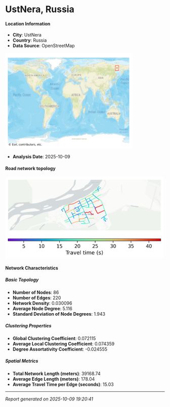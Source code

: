 # UstNera, Russia

#### Location Information

- **City**: UstNera
- **Country**: Russia
- **Data Source**: OpenStreetMap
<img src="UstNera_location.png" alt="UstNera Location Map" width="400" />

- **Analysis Date**: 2025-10-09

#### Road network topology

<img src="UstNera_network_map.png" alt="UstNera Road Network Map" width="500"/>

#### Network Characteristics

##### Basic Topology

- **Number of Nodes**: 86
- **Number of Edges**: 220
- **Network Density**: 0.030096
- **Average Node Degree**: 5.116
- **Standard Deviation of Node Degrees**: 1.943

##### Clustering Properties

- **Global Clustering Coefficient**: 0.072115
- **Average Local Clustering Coefficient**: 0.074359
- **Degree Assortativity Coefficient**: -0.024555

##### Spatial Metrics

- **Total Network Length (meters)**: 39168.74
- **Average Edge Length (meters)**: 178.04
- **Average Travel Time per Edge (seconds)**: 15.03

---
*Report generated on 2025-10-09 19:20:41*
